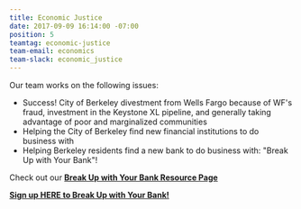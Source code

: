 ```yaml
---
title: Economic Justice
date: 2017-09-09 16:14:00 -07:00
position: 5
teamtag: economic-justice
team-email: economics
team-slack: economic_justice
---
```


Our team works on the following issues:

+ Success! City of Berkeley divestment from Wells Fargo because of WF's fraud, investment in the Keystone XL pipeline, and generally taking advantage of poor and marginalized communities
+ Helping the City of Berkeley find new financial institutions to do business with
+ Helping Berkeley residents find a new bank to do business with: "Break Up with Your Bank"!

Check out our **[Break Up with Your Bank Resource Page](https://www.indivisibleberkeley.org/update/break-up-with-your-bank-resource-page)** 

**[Sign up HERE to Break Up with Your Bank!](https://goo.gl/9D2FME)**
